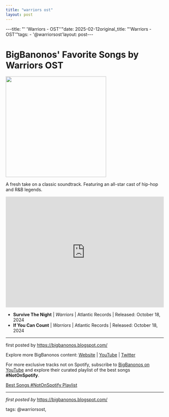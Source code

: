 ```yaml
---
title: "warriors ost"
layout: post
---
```

---title: "' 'Warriors - OST''"date: 2025-02-12original_title: "'Warriors - OST'"tags:  - '@warriorsost'layout: post---<h1>BigBanonos' Favorite Songs by Warriors OST</h1><div class="separator"><a href="https://deadline.com/wp-content/uploads/2024/08/LIN-MANUEL-MIRANDA-EISA-DAVIS-WARRIORS-e1722522809563.jpg" ><img alt="" border="0" width="320" data-original-height="1177" data-original-width="2048" src="https://deadline.com/wp-content/uploads/2024/08/LIN-MANUEL-MIRANDA-EISA-DAVIS-WARRIORS-e1722522809563.jpg"/></a></div><p>A fresh take on a classic soundtrack. Featuring an all-star cast of hip-hop and R&B legends.</p> <iframe src="https://open.spotify.com/embed/playlist/1WBZULtBk6stuCBB8WDPAe?utm_source=generator" width="100%" height="352" frameBorder="0" allowfullscreen allow="autoplay; clipboard-write; encrypted-media; fullscreen; picture-in-picture" loading="lazy"></iframe> <ul> <li><strong>Survive The Night</strong> | <em>Warriors</em> | Atlantic Records | Released: October 18, 2024</li> <li><strong>If You Can Count</strong> | <em>Warriors</em> | Atlantic Records | Released: October 18, 2024</li></ul> <hr><p>first posted by <a href="https://bigbanonos.blogspot.com/">https://bigbanonos.blogspot.com/</a></p><div> <p>Explore more BigBanonos content: <a href="https://bigbanonos.blogspot.com/">Website</a> | <a href="https://www.youtube.com/@BigBanonos">YouTube</a> | <a href="https://x.com/bigbanonos">Twitter</a></p></div><!--Subscribe and Playlist Links--><div>    <p>For more exclusive tracks not on Spotify, subscribe to <a href="https://www.youtube.com/@BigBanonos" target="_blank">BigBanonos on YouTube</a> and explore their curated playlist of the best songs <strong>#NotOnSpotify</strong>.</p>    <p><a href="https://www.youtube.com/playlist?list=PLtuNtuTatqI0kFahUCbtbfenC_ET5O_tr" target="_blank">Best Songs #NotOnSpotify Playlist<br /></a></p></div><hr /><p><em>first posted by</em> <a href="https://bigbanonos.blogspot.com/" rel="noopener" target="_new">https://bigbanonos.blogspot.com/</a></p><p>tags: @warriorsost,</p>